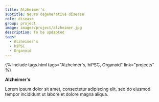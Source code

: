 ```yaml
---
title: Alzheimer's
subtitle: Neuro degenerative disease
role: disease
group: project
image: images/project/alzheimer.jpg
description: To be updapted
tags:
  - Alzheimer's
  - hiPSC
  - Organoid
---
```


{%
  include tags.html
  tags="Alzheimer's, hiPSC, Organoid"
  link="projects"
%}

<strong>Alzheimer's</strong>

Lorem ipsum dolor sit amet, consectetur adipiscing elit, sed do eiusmod tempor incididunt ut labore et dolore magna aliqua.
